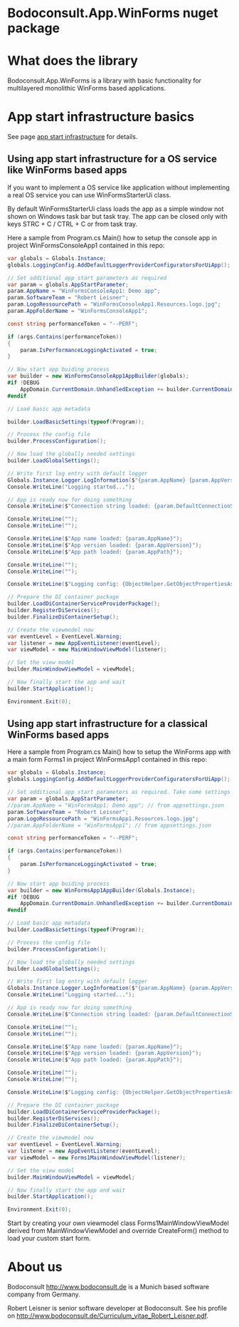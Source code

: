 Bodoconsult.App.WinForms nuget package
============

# What does the library

Bodoconsult.App.WinForms is a library with basic functionality for multilayered monolithic WinForms based applications. 


# App start infrastructure basics

See page [app start infrastructure](../Bodoconsult.App/AppStartInfrastructure.md) for details.

## Using app start infrastructure for a OS service like WinForms based apps

If you want to implement a OS service like application without implementing a real OS service you can use WinFormsStarterUi class. 

By default WinFormsStarterUi class loads the app as a simple window not shown on Windows task bar but task tray. The app can be closed only with keys STRC + C / CTRL + C or from task tray.

Here a sample from Program.cs Main() how to setup the console app in project WinFormsConsoleApp1 contained in this repo:

``` csharp
var globals = Globals.Instance;
globals.LoggingConfig.AddDefaultLoggerProviderConfiguratorsForUiApp();

// Set additional app start parameters as required
var param = globals.AppStartParameter;
param.AppName = "WinFormsConsoleApp1: Demo app";
param.SoftwareTeam = "Robert Leisner";
param.LogoRessourcePath = "WinFormsConsoleApp1.Resources.logo.jpg";
param.AppFolderName = "WinFormsConsoleApp1";

const string performanceToken = "--PERF";

if (args.Contains(performanceToken))
{
    param.IsPerformanceLoggingActivated = true;
}

// Now start app buiding process
var builder = new WinFormsConsoleApp1AppBuilder(globals);
#if !DEBUG
    AppDomain.CurrentDomain.UnhandledException += builder.CurrentDomainOnUnhandledException;
#endif

// Load basic app metadata

builder.LoadBasicSettings(typeof(Program));

// Process the config file
builder.ProcessConfiguration();

// Now load the globally needed settings
builder.LoadGlobalSettings();

// Write first log entry with default logger
Globals.Instance.Logger.LogInformation($"{param.AppName} {param.AppVersion} starts...");
Console.WriteLine("Logging started...");

// App is ready now for doing something
Console.WriteLine($"Connection string loaded: {param.DefaultConnectionString}");

Console.WriteLine("");
Console.WriteLine("");

Console.WriteLine($"App name loaded: {param.AppName}");
Console.WriteLine($"App version loaded: {param.AppVersion}");
Console.WriteLine($"App path loaded: {param.AppPath}");

Console.WriteLine("");
Console.WriteLine("");

Console.WriteLine($"Logging config: {ObjectHelper.GetObjectPropertiesAsString(Globals.Instance.LoggingConfig)}");

// Prepare the DI container package
builder.LoadDiContainerServiceProviderPackage();
builder.RegisterDiServices();
builder.FinalizeDiContainerSetup();

// Create the viewmodel now
var eventLevel = EventLevel.Warning;
var listener = new AppEventListener(eventLevel);
var viewModel = new MainWindowViewModel(listener);

// Set the view model 
builder.MainWindowViewModel = viewModel;

// Now finally start the app and wait
builder.StartApplication();

Environment.Exit(0);
```

## Using app start infrastructure for a classical WinForms based apps

Here a sample from Program.cs Main() how to setup the WinForms app with a main form Forms1 in project WinFormsApp1 contained in this repo:

``` csharp
var globals = Globals.Instance;
globals.LoggingConfig.AddDefaultLoggerProviderConfiguratorsForUiApp();

// Set additional app start parameters as required. Take some settings from appsettings.json here
var param = globals.AppStartParameter;
//param.AppName = "WinFormsApp1: Demo app"; // from appsettings.json
param.SoftwareTeam = "Robert Leisner";
param.LogoRessourcePath = "WinFormsApp1.Resources.logo.jpg";
//param.AppFolderName = "WinFormsApp1"; // from appsettings.json

const string performanceToken = "--PERF";

if (args.Contains(performanceToken))
{
    param.IsPerformanceLoggingActivated = true;
}

// Now start app buiding process
var builder = new WinFormsApp1AppBuilder(Globals.Instance);
#if !DEBUG
    AppDomain.CurrentDomain.UnhandledException += builder.CurrentDomainOnUnhandledException;
#endif

// Load basic app metadata
builder.LoadBasicSettings(typeof(Program));

// Process the config file
builder.ProcessConfiguration();

// Now load the globally needed settings
builder.LoadGlobalSettings();

// Write first log entry with default logger
Globals.Instance.Logger.LogInformation($"{param.AppName} {param.AppVersion} starts...");
Console.WriteLine("Logging started...");

// App is ready now for doing something
Console.WriteLine($"Connection string loaded: {param.DefaultConnectionString}");

Console.WriteLine("");
Console.WriteLine("");

Console.WriteLine($"App name loaded: {param.AppName}");
Console.WriteLine($"App version loaded: {param.AppVersion}");
Console.WriteLine($"App path loaded: {param.AppPath}");

Console.WriteLine("");
Console.WriteLine("");

Console.WriteLine($"Logging config: {ObjectHelper.GetObjectPropertiesAsString(Globals.Instance.LoggingConfig)}");

// Prepare the DI container package
builder.LoadDiContainerServiceProviderPackage();
builder.RegisterDiServices();
builder.FinalizeDiContainerSetup();

// Create the viewmodel now
var eventLevel = EventLevel.Warning;
var listener = new AppEventListener(eventLevel);
var viewModel = new Forms1MainWindowViewModel(listener);

// Set the view model 
builder.MainWindowViewModel = viewModel;

// Now finally start the app and wait
builder.StartApplication();

Environment.Exit(0);
```

Start by creating your own viewmodel class Forms1MainWindowViewModel derived from MainWindowViewModel and override CreateForm() method to load your custom start form.


# About us

Bodoconsult <http://www.bodoconsult.de> is a Munich based software company from Germany.

Robert Leisner is senior software developer at Bodoconsult. See his profile on <http://www.bodoconsult.de/Curriculum_vitae_Robert_Leisner.pdf>.


